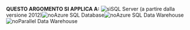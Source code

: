 <Token>**QUESTO ARGOMENTO SI APPLICA A:** ![sì](media/yes.png)SQL Server (a partire dalla versione 2012)![no](media/no.png)Azure SQL Database![no](media/no.png)Azure SQL Data Warehouse ![no](media/no.png)Parallel Data Warehouse </Token>

